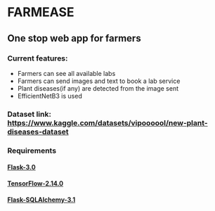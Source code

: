 # FARMEASE
## One stop web app for farmers
### Current features:
<ul>
  <li>
    Farmers can see all available labs
  </li>
  <li>
    Farmers can send images and text to book a lab service
  </li>
  <li>
    Plant diseases(if any) are detected from the image sent
  </li>
  <li>
    EfficientNetB3 is used
  </li>
</ul>

### Dataset link: https://www.kaggle.com/datasets/vipoooool/new-plant-diseases-dataset

### Requirements
#### <a href="https://flask.palletsprojects.com/en/3.0.x/">Flask-3.0</a>
#### <a href="https://flask.palletsprojects.com/en/3.0.x/](https://www.tensorflow.org/install)">TensorFlow-2.14.0</a>
#### <a href="https://flask.palletsprojects.com/en/3.0.x/](https://flask-sqlalchemy.palletsprojects.com/en/3.1.x/)https://flask-sqlalchemy.palletsprojects.com/en/3.1.x/">Flask-SQLAlchemy-3.1</a>

